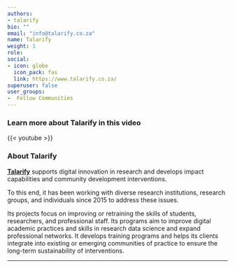 ```yaml
---
authors:
- talarify
bio: ""
email: "info@talarify.co.za"
name: Talarify
weight: 1
role: 
social:
- icon: globe
  icon_pack: fas
  link: https://www.talarify.co.za/
superuser: false
user_groups:
-  Fellow Communities
---
```


### Learn more about Talarify in this video

{{< youtube  >}} 

### About Talarify

**[Talarify](https://www.talarify.co.za/)** supports digital innovation in research and develops impact capabilities and community development interventions.

To this end, it has been working with diverse research institutions, research groups, and individuals since 2015 to address these issues. 

Its projects focus on improving or retraining the skills of students, researchers, and professional staff. Its programs aim to improve digital academic practices and skills in research data science and expand professional networks. It develops training programs and helps its clients integrate into existing or emerging communities of practice to ensure the long-term sustainability of interventions.  




***


